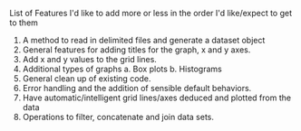 List of Features I'd like to add more or less in the order I'd like/expect to get to them

1. A method to read in delimited files and generate a dataset object
2. General features for adding titles for the graph, x and y axes. 
3. Add x and y values to the grid lines. 
4. Additional types of graphs
    a. Box plots
    b. Histograms
5. General clean up of existing code.
6. Error handling and the addition of sensible default behaviors.
7. Have automatic/intelligent grid lines/axes deduced and plotted from the data
8. Operations to filter, concatenate and join data sets.
 
 
